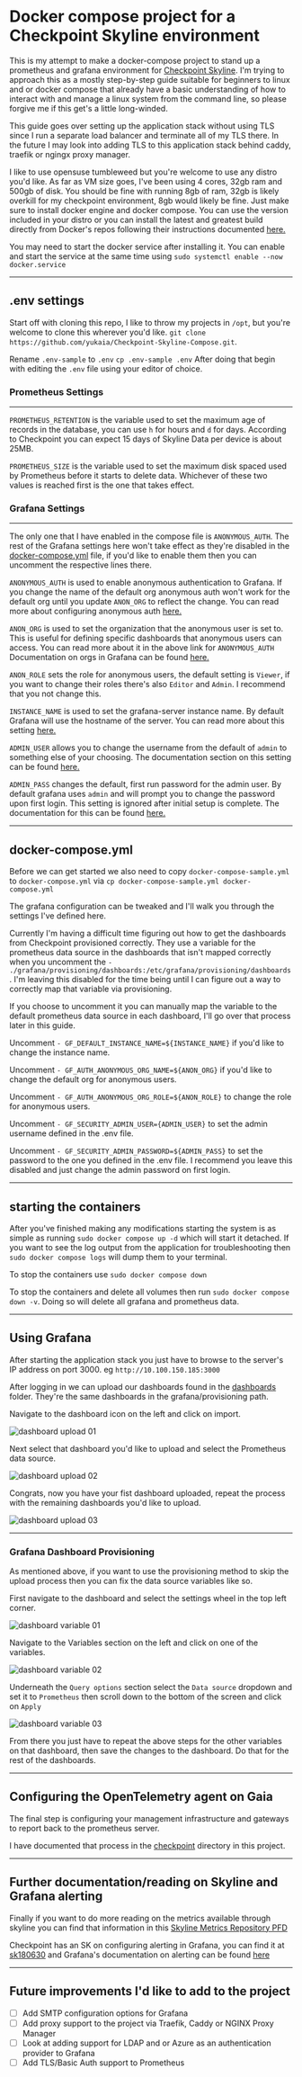 # Docker compose project for a Checkpoint Skyline environment

This is my attempt to make a docker-compose project to stand up a prometheus and grafana environment for [Checkpoint Skyline](https://supportcenter.checkpoint.com/supportcenter/portal?eventSubmit_doGoviewsolutiondetails=&solutionid=sk178566). I'm trying to approach this as a mostly step-by-step guide suitable for beginners to linux and or docker compose that already have a basic understanding of how to interact with and manage a linux system from the command line, so please forgive me if this get's a little long-winded.

This guide goes over setting up the application stack without using TLS since I run a separate load balancer and terminate all of my TLS there. In the future I may look into adding TLS to this application stack behind caddy, traefik or ngingx proxy manager.

I like to use opensuse tumbleweed but you're welcome to use any distro you'd like. As far as VM size goes, I've been using 4 cores, 32gb ram and 500gb of disk. You should be fine with running 8gb of ram, 32gb is likely overkill for my checkpoint environment, 8gb would likely be fine. Just make sure to install docker engine and docker compose. You can use the version included in your distro or you can install the latest and greatest build directly from Docker's repos following their instructions documented [here.](https://docs.docker.com/engine/install/)

You may need to start the docker service after installing it. You can enable and start the service at the same time using `sudo systemctl enable --now docker.service`

----

## .env settings

Start off with cloning this repo, I like to throw my projects in `/opt`, but you're welcome to clone this wherever you'd like. `git clone https://github.com/yukaia/Checkpoint-Skyline-Compose.git`. 

Rename `.env-sample` to `.env` `cp .env-sample .env` After doing that begin with editing the `.env` file using your editor of choice.

### Prometheus Settings

----

`PROMETHEUS_RETENTION` is the variable used to set the maximum age of records in the database, you can use `h` for hours and `d` for days. According to Checkpoint you can expect 15 days of Skyline Data per device is about 25MB. 

`PROMETHEUS_SIZE` is the variable used to set the maximum disk spaced used by Prometheus before it starts to delete data. Whichever of these two values is reached first is the one that takes effect.

### Grafana Settings

----

The only one that I have enabled in the compose file is `ANONYMOUS_AUTH`. The rest of the Grafana settings here won't take effect as they're disabled in the [docker-compose.yml](./docker-compose.yml) file, if you'd like to enable them then you can uncomment the respective lines there.

`ANONYMOUS_AUTH` is used to enable anonymous authentication to Grafana. If you change the name of the default org anonymous auth won't work for the default org until you update `ANON_ORG` to reflect the change. You can read more about configuring anonymous auth [here.](https://grafana.com/docs/grafana/latest/setup-grafana/configure-security/configure-authentication/grafana/#anonymous-authentication)

`ANON_ORG` is used to set the organization that the anonymous user is set to. This is useful for defining specific dashboards that anonymous users can access. You can read more about it in the above link for `ANONYMOUS_AUTH` Documentation on orgs in Grafana can be found [here.](https://grafana.com/docs/grafana/latest/administration/organization-management/)

`ANON_ROLE` sets the role for anonymous users, the default setting is `Viewer`, if you want to change their roles there's also `Editor` and `Admin`. I recommend that you not change this.

`INSTANCE_NAME` is used to set the grafana-server instance name. By default Grafana will use the hostname of the server. You can read more about this setting [here.](https://grafana.com/docs/grafana/latest/setup-grafana/configure-grafana/#instance_name)

`ADMIN_USER` allows you to change the username from the default of `admin` to something else of your choosing. The documentation section on this setting can be found [here.](https://grafana.com/docs/grafana/latest/setup-grafana/configure-grafana/#admin_user)

`ADMIN_PASS` changes the default, first run password for the admin user. By default grafana uses `admin` and will prompt you to change the password upon first login. This setting is ignored after initial setup is complete. The documentation for this can be found [here.](https://grafana.com/docs/grafana/latest/setup-grafana/configure-grafana/#admin_password)

----

## docker-compose.yml

Before we can get started we also need to copy `docker-compose-sample.yml` to `docker-compose.yml` via `cp docker-compose-sample.yml docker-compose.yml`

The grafana configuration can be tweaked and I'll walk you through the settings I've defined here.

Currently I'm having a difficult time figuring out how to get the dashboards from Checkpoint provisioned correctly. They use a variable for the prometheus data source in the dashboards that isn't mapped correctly when you uncomment the `- ./grafana/provisioning/dashboards:/etc/grafana/provisioning/dashboards`. I'm leaving this disabled for the time being until I can figure out a way to correctly map that variable via provisioning. 

If you choose to uncomment it you can manually map the variable to the default prometheus data source in each dashboard, I'll go over that process later in this guide.

Uncomment `- GF_DEFAULT_INSTANCE_NAME=${INSTANCE_NAME}` if you'd like to change the instance name.

Uncomment `- GF_AUTH_ANONYMOUS_ORG_NAME=${ANON_ORG}` if you'd like to change the default org for anonymous users.

Uncomment `- GF_AUTH_ANONYMOUS_ORG_ROLE=${ANON_ROLE}` to change the role for anonymous users.

Uncomment `- GF_SECURITY_ADMIN_USER={ADMIN_USER}` to set the admin username defined in the .env file.

Uncomment `- GF_SECURITY_ADMIN_PASSWORD=${ADMIN_PASS}` to set the password to the one you defined in the .env file. I recommend you leave this disabled and just change the admin password on first login. 

----

## starting the containers

After you've finished making any modifications starting the system is as simple as running `sudo docker compose up -d` which will start it detached. If you want to see the log output from the application for troubleshooting then `sudo docker compose logs` will dump them to your terminal.

To stop the containers use `sudo docker compose down`

To stop the containers and delete all volumes then  run `sudo docker compose down -v`. Doing so will delete all grafana and prometheus data.

----

## Using Grafana

After starting the application stack you just have to browse to the server's IP address on port 3000. eg `http://10.100.150.185:3000`

After logging in we can upload our dashboards found in the [dashboards](./dashboards/) folder. They're the same dashboards in the grafana/provisioning path.

Navigate to the dashboard icon on the left and click on import.

![dashboard upload 01](./screenshots/dashboard-upload-01.png)

Next select that dashboard you'd like to upload and select the Prometheus data source.

![dashboard upload 02](screenshots/dashboard-upload-02.png)

Congrats, now you have your fist dashboard uploaded, repeat the process with the remaining dashboards you'd like to upload.

![dashboard upload 03](screenshots/dashboard-upload-03.png)

----

### Grafana Dashboard Provisioning

As mentioned above, if you want to use the provisioning method to skip the upload process then you can fix the data source variables like so.

First navigate to the dashboard and select the settings wheel in the top left corner.

![dashboard variable 01](screenshots/dashboard-editing-01.png)

Navigate to the Variables section on the left and click on one of the variables.

![dashboard variable 02](screenshots/dashboard-editing-02.png)

Underneath the `Query options` section select the `Data source` dropdown and set it to `Prometheus` then scroll down to the bottom of the screen and click on `Apply`

![dashboard variable 03](screenshots/dashboard-editing-03.png)

From there you just have to repeat the above steps for the other variables on that dashboard, then save the changes to the dashboard. Do that for the rest of the dashboards.

----

## Configuring the OpenTelemetry agent on Gaia

The final step is configuring your management infrastructure and gateways to report back to the prometheus server.

I have documented that process in the [checkpoint](./checkpoint/README.md) directory in this project.

----

## Further documentation/reading on Skyline and Grafana alerting

Finally if you want to do more reading on the metrics available through skyline you can find that information in this [Skyline Metrics Repository PFD](https://downloads.checkpoint.com/fileserver/SOURCE/direct/ID/122467/FILE/CP_Skyline_Metrics_Repository.pdf)

Checkpoint has an SK on configuring alerting in Grafana, you can find it at [sk180630](https://supportcenter.us.checkpoint.com/supportcenter/portal?eventSubmit_doGoviewsolutiondetails=&solutionid=sk180630) and Grafana's documentation on alerting can be found [here](https://grafana.com/docs/grafana/latest/alerting/)

----

## Future improvements I'd like to add to the project

- [ ] Add SMTP configuration options for Grafana
- [ ] Add proxy support to the project via Traefik, Caddy or NGINX Proxy Manager
- [ ] Look at adding support for LDAP and or Azure as an authentication provider to Grafana
- [ ] Add TLS/Basic Auth support to Prometheus